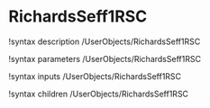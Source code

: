 <!-- MOOSE Documentation Stub: Remove this when content is added. -->

# RichardsSeff1RSC
!syntax description /UserObjects/RichardsSeff1RSC

!syntax parameters /UserObjects/RichardsSeff1RSC

!syntax inputs /UserObjects/RichardsSeff1RSC

!syntax children /UserObjects/RichardsSeff1RSC

